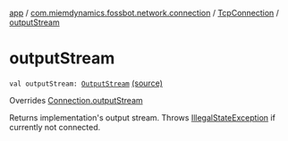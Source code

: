 [app](../../index.md) / [com.miemdynamics.fossbot.network.connection](../index.md) / [TcpConnection](index.md) / [outputStream](./output-stream.md)

# outputStream

`val outputStream: `[`OutputStream`](https://developer.android.com/reference/java/io/OutputStream.html) [(source)](https://github.com/binyot/fossbot/tree/master/app/src/main/java/com/miemdynamics/fossbot/network/connection/TcpConnection.kt#L34)

Overrides [Connection.outputStream](../-connection/output-stream.md)

Returns implementation's output stream.
Throws [IllegalStateException](https://kotlinlang.org/api/latest/jvm/stdlib/kotlin/-illegal-state-exception/index.html) if currently not connected.

